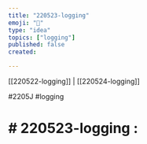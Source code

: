 ```yaml
---
title: "220523-logging"
emoji: "🐙"
type: "idea"
topics: ["logging"]
published: false
created: 

---
```

[[220522-logging]] | [[220524-logging]]

#2205J #logging

# # 220523-logging :
